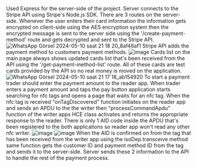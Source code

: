 Used Express for the server-side of the project. Server connects to the Stripe API using Stripe's Node.js SDK. There are 3 routes on the server-side. 
Whenever the user enters their card information the information gets encrypted on client-side using the AES encryption system then the encrypted message is sent to the server side using the '/create-payment-method' route and gets decrypted and sent to the Stripe API.
![WhatsApp Görsel 2024-05-10 saat 21 18 20_8af46af1](https://github.com/celal2344/NFC_Wallet/assets/69896844/080567c6-8464-4df9-83b6-d381d5d255a9=250x250)
Stripe API adds the payment method to customers payment methods.
![image](https://github.com/celal2344/NFC_Wallet/assets/69896844/1b999046-cc6b-415f-a37f-49ac10d459ed)
Cards list on the main page always shows updated cards list that's been received from the API using the '/get-payment-method-list' route. All of these cards are test cards provided by the API so no real money is moved on the application.
![WhatsApp Görsel 2024-05-10 saat 21 17 18_ab154920](https://github.com/celal2344/NFC_Wallet/assets/69896844/2d1df758-bf57-4f10-8225-537b5d6a23aa)
To start a payment trader should enter the payment amount to the reader app. When trader enters a payment amount and taps the pay button application starts searching for nfc tags and opens a page that waits for an nfc tag. 
When the nfc tag is received "onTagDiscovered" function initiates on the reader app and sends an APDU to the the writer then "processCommandApdu" function of the writer apps HCE class activates and returns the appropriate response to the reader.
There is only 1 AID code inside the APDU that's been registered to the both applications so reader app won't read any other nfc writer.
![image](https://github.com/celal2344/NFC_Wallet/assets/69896844/2c884bd4-1a06-4c33-b381-ee99adf17dd0) ![image](https://github.com/celal2344/NFC_Wallet/assets/69896844/a18b25c4-82a4-49aa-a846-90ca20374770)
When the AID is confirmed on from the tag that has been received from the writer app using the isoDep.transceive method same function gets the customer ID and payment method ID from the tag and sends it to the server-side. 
Server sends these 2 information to the API to handle the rest of the payment process. 

